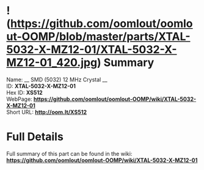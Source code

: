 
!(https://github.com/oomlout/oomlout-OOMP/blob/master/parts/XTAL-5032-X-MZ12-01/XTAL-5032-X-MZ12-01_420.jpg)
Summary
=================
  
Name: __ SMD (5032) 12 MHz Crystal __    
ID: __XTAL-5032-X-MZ12-01__   
Hex ID: __XS512__   
WebPage: __https://github.com/oomlout/oomlout-OOMP/wiki/XTAL-5032-X-MZ12-01__   
Short URL: __http://oom.lt/XS512__   

Full Details
==========================
Full summary of this part can be found in the wiki:   
__https://github.com/oomlout/oomlout-OOMP/wiki/XTAL-5032-X-MZ12-01__    


